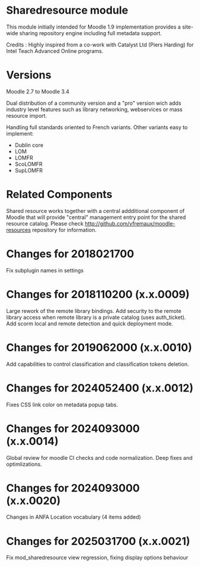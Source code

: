 Sharedresource module
=====================

This module initially intended for Moodle 1.9 implementation provides a site-wide sharing
repository engine including full metadata support. 

Credits : Highly inspired from a co-work with Catalyst Ltd (Piers Harding) for Intel Teach Advanced Online programs.

Versions
========

Moodle 2.7 to Moodle 3.4

Dual distribution of a community version and a "pro" version wich adds industry level features such as 
library networking, webservices or mass resource import.

Handling full standards oriented to French variants. Other variants easy to implement:

- Dublin core
- LOM
- LOMFR
- ScoLOMFR
- SupLOMFR

Related Components
==================

Shared resource works together with a central addditional component of Moodle that will provide "central"
management entry point for the shared resource catalog. Please check
http://github.com/vfremaux/moodle-resources repository for information.

Changes for 2018021700
=======================

Fix subplugin names in settings

Changes for 2018110200 (x.x.0009)
=================================

Large rework of the remote library bindings. Add security to the remote library access when 
remote library is a private catalog (uses auth_ticket). Add scorm local and remote detection
and quick deployment mode.

Changes for 2019062000 (x.x.0010)
=================================
Add capabilities to control classification and classification tokens deletion.

Changes for 2024052400 (x.x.0012)
=================================
Fixes CSS link color on metadata popup tabs.

Changes for 2024093000 (x.x.0014)
=================================
Global review for moodle CI checks and code normalization. Deep fixes and optimlizations.

Changes for 2024093000 (x.x.0020)
=================================
Changes in ANFA Location vocabulary (4 items added)

Changes for 2025031700 (x.x.0021)
=================================
Fix mod_sharedresource view regression, fixing display options behaviour
